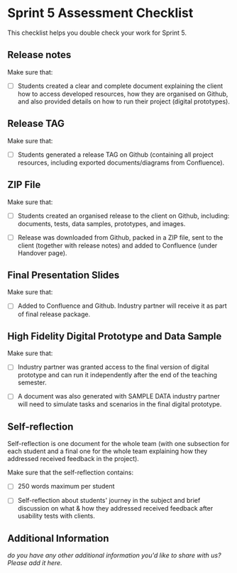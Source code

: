 # Sprint 5 Assessment Checklist
This checklist helps you double check your work for Sprint 5.


## Release notes
Make sure that:

- [ ] Students created a clear and complete document explaining the client how to access developed resources, how they are organised on Github, and also provided details on how to run their project (digital prototypes).


## Release TAG
Make sure that:

- [ ] Students generated a release TAG on Github (containing all project resources, including exported documents/diagrams from Confluence).


## ZIP File
Make sure that:

- [ ] Students created an organised release to the client on Github, including: documents, tests, data samples, prototypes, and images. 
- [ ] Release was downloaded from Github, packed in a ZIP file, sent to the client (together with release notes) and added to Confluence (under Handover page).


## Final Presentation Slides
Make sure that:

- [ ] Added to Confluence and Github. Industry partner will receive it as part of final release package.


## High Fidelity Digital Prototype and Data Sample
Make sure that:

- [ ] Industry partner was granted access to the final version of digital prototype and can run it independently after the end of the teaching semester. 
- [ ] A document was also generated with SAMPLE DATA industry partner will need to simulate tasks and scenarios in the final digital prototype.


## Self-reflection 

Self-reflection is one document for the whole team (with one subsection for each student and a final one for the whole team explaining how they addressed received feedback in the project).

Make sure that the self-reflection contains:

- [ ] 250 words maximum per student
- [ ] Self-reflection about students' journey in the subject and brief discussion on what & how they addressed received feedback after usability tests with clients.


## Additional Information

*do you have any other additional information you'd like to share with us? Please add it here.*
